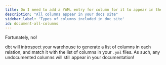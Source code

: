 ```yaml
---
title: Do I need to add a YAML entry for column for it to appear in the docs site?
description: "All columns appear in your docs site"
sidebar_label: 'Types of columns included in doc site'
id: document-all-columns
---
```

Fortunately, no!

dbt will introspect your warehouse to generate a list of columns in each relation, and match it with the list of columns in your `.yml` files. As such, any undocumented columns will still appear in your documentation!

